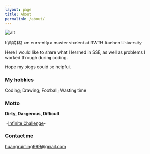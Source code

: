 ```yaml
---
layout: page
title: About
permalink: /about/
---
```




![alt](http://rlv.zcache.com/guilty_crown_inori_round_sticker-ra143f83c9c694c4698e7ab3c011c1bb2_v9wth_8byvr_324.jpg)



I(黄锐铭) am currently a master student at RWTH Aachen University.

Here I would like to share what I learned in SSE, as well as problems I worked through during coding. 

Hope my blogs could be helpful.



### My hobbies

Coding; Drawing; Football; Wasting time



### Motto

**Dirty, Dangerous, Difficult** 

​	-[Infinite Challenge](http://www.dnvod.tv/Movie/detail.aspx?id=bSRJpoSNpkA%3d)-



### Contact me

[huangruiming999@gmail.com](mailto:huangruiming999@gmail.com)